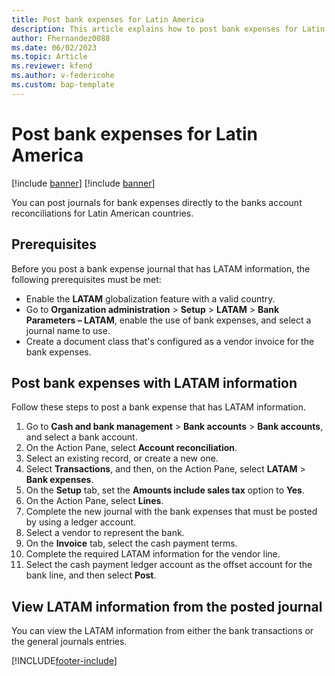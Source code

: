 ```yaml
---
title: Post bank expenses for Latin America
description: This article explains how to post bank expenses for Latin America.
author: Fhernandez0088
ms.date: 06/02/2023
ms.topic: Article
ms.reviewer: kfend
ms.author: v-federicohe 
ms.custom: bap-template
---
```


# Post bank expenses for Latin America

[!include [banner](../includes/banner.md)]
[!include [banner](../includes/preview-banner.md)]

You can post journals for bank expenses directly to the banks account reconciliations for Latin American countries.

## Prerequisites

Before you post a bank expense journal that has LATAM information, the following prerequisites must be met:

- Enable the **LATAM** globalization feature with a valid country.
- Go to **Organization administration** \> **Setup** \> **LATAM** \> **Bank Parameters – LATAM**, enable the use of bank expenses, and select a journal name to use.
- Create a document class that's configured as a vendor invoice for the bank expenses.

## Post bank expenses with LATAM information

Follow these steps to post a bank expense that has LATAM information.

1. Go to **Cash and bank management** \> **Bank accounts** \> **Bank accounts**, and select a bank account.
2. On the Action Pane, select **Account reconciliation**.
3. Select an existing record, or create a new one.
4. Select **Transactions**, and then, on the Action Pane, select **LATAM** \> **Bank expenses**.
5. On the **Setup** tab, set the **Amounts include sales tax** option to **Yes**.
6. On the Action Pane, select **Lines**.
7. Complete the new journal with the bank expenses that must be posted by using a ledger account.
8. Select a vendor to represent the bank.
9. On the **Invoice** tab, select the cash payment terms.
10. Complete the required LATAM information for the vendor line.
11. Select the cash payment ledger account as the offset account for the bank line, and then select **Post**.

## View LATAM information from the posted journal

You can view the LATAM information from either the bank transactions or the general journals entries.

[!INCLUDE[footer-include](../../includes/footer-banner.md)]
